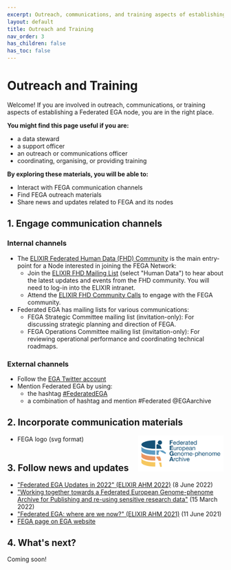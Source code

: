 ```yaml
---
excerpt: Outreach, communications, and training aspects of establishing a Federated EGA node
layout: default
title: Outreach and Training
nav_order: 3 
has_children: false
has_toc: false
---
```

# Outreach and Training

Welcome! If you are involved in outreach, communications, or training aspects of establishing a Federated EGA node, you are in the right place.

**You might find this page useful if you are:**
- a data steward
- a support officer
- an outreach or communications officer
- coordinating, organising, or providing training

**By exploring these materials, you will be able to:**
- Interact with FEGA communication channels
- Find FEGA outreach materials
- Share news and updates related to FEGA and its nodes

## 1. Engage communication channels

### Internal channels
- The <a href="https://elixir-europe.org/communities/human-data" target="_blank">ELIXIR Federated Human Data (FHD) Community</a> is the main entry-point for a Node interested in joining the FEGA Network:
  - Join the <a href="https://elixir-europe.org/intranet/join-groups" target="_blank">ELIXIR FHD Mailing List</a> (select "Human Data") to hear about the latest updates and events from the FHD community. You will need to log-in into the ELIXIR intranet.
  - Attend the <a href="https://docs.google.com/document/d/10OwVvHbJ7i1gI1Iw4zmVsOs8kDrG077Y52juehiFcmU/edit" target="_blank">ELIXIR FHD Community Calls</a> to engage with the FEGA community.
- Federated EGA has mailing lists for various communications: 
  - FEGA Strategic Committee mailing list (invitation-only): For discussing strategic planning and direction of FEGA.
  - FEGA Operations Committee mailing list (invitation-only): For reviewing operational performance and coordinating technical roadmaps.

### External channels
- Follow the <a href="https://twitter.com/EGAarchive" target="_blank">EGA Twitter account</a>
- Mention Federated EGA by using:
   - the hashtag <a href="https://twitter.com/search?q=%23FederatedEGA&src=typed_query&f=live" target="_blank">#FederatedEGA</a>
   - a combination of hashtag and mention #Federated @EGAarchive

## 2. Incorporate communication materials
- FEGA logo (svg format) <img src="../../assets/img/FEGA-logo-generic.svg" alt="Federated EGA logo, colored logo of storage disk with human figure emerging from behind and the text Federated European Genome-phenome Archive on the right." width="200"  align="right" />
<br/><br/>

## 3. Follow news and updates
- <a href="https://doi.org/10.7490/f1000research.1118988.1" target="_blank">"Federated EGA Updates in 2022" (ELIXIR AHM 2022)</a> (8 June 2022)
- <a href="https://www.csc.fi/-/working-together-towards-a-federated-european-genome-phenome-archive" target="_blank">"Working together towards a Federated European Genome-phenome Archive for Publishing and re-using sensitive research data"</a> (15 March 2022)
- <a href="https://doi.org/10.7490/f1000research.1119006.1" target="_blank">"Federated EGA: where are we now?" (ELIXIR AHM 2021)</a> (11 June 2021)
- <a href="https://ega-archive.org/federated" target="_blank">FEGA page on EGA website</a>

## 4. What's next?

Coming soon!
